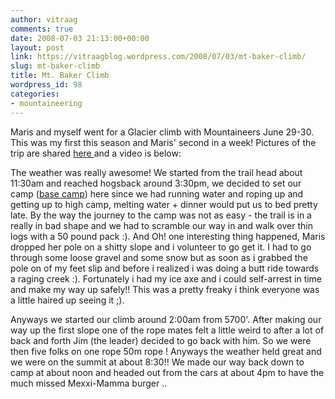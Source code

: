 ```yaml
---
author: vitraag
comments: true
date: 2008-07-03 21:13:00+00:00
layout: post
link: https://vitraagblog.wordpress.com/2008/07/03/mt-baker-climb/
slug: mt-baker-climb
title: Mt. Baker Climb
wordpress_id: 98
categories:
- mountaineering
---
```


Maris and myself went for a Glacier climb with Mountaineers June 29-30. This was my first this season and Maris' second in a week! Pictures of the trip are shared [here ](http://flickr.com/photos/vaibhavb/tags/mtbakerjune2008/)and a video is below:  
  
  
  
The weather was really awesome! We started from the trail head about 11:30am and reached hogsback around 3:30pm, we decided to set our camp ([base camp](http://en.wikipedia.org/wiki/Mountaineering)) here since we had running water and roping up and getting up to high camp, melting water + dinner would put us to bed pretty late. By the way the journey to the camp was not as easy - the trail is in a really in bad shape and we had to scramble our way in and walk over thin logs with a 50 pound pack :). And Oh! one interesting thing happened, Maris dropped her pole on a shitty slope and i volunteer to go get it. I had to go through some loose gravel and some snow but as soon as i grabbed the pole on of my feet slip and before i realized i was doing a butt ride towards a raging creek :). Fortunately i had my ice axe and i could self-arrest in time and make my way up safely!! This was a pretty freaky i think everyone was a little haired up seeing it ;).  
  
Anyways we started our climb around 2:00am from 5700'. After making our way up the first slope one of the rope mates felt a little weird to after a lot of back and forth Jim (the leader) decided to go back with him. So we were then five folks on one rope 50m rope ! Anyways the weather held great and we were on the summit at about 8:30!! We made our way back down to camp at about noon and headed out from the cars at about 4pm to have the much missed Mexxi-Mamma burger ..
